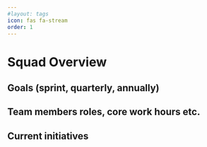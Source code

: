 ```yaml
---
#layout: tags
icon: fas fa-stream
order: 1
---
```



# Squad Overview

## Goals (sprint, quarterly, annually)
## Team members roles, core work hours etc.
## Current initiatives